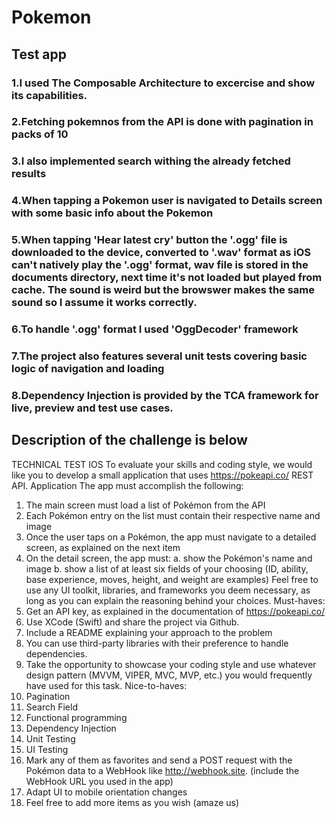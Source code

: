 # Pokemon

## Test app 
### 1.I used The Composable Architecture to excercise and show its capabilities.
### 2.Fetching pokemnos from the API is done with pagination in packs of 10
### 3.I also implemented search withing the already fetched results
### 4.When tapping a Pokemon user is navigated to Details screen with some basic info about the Pokemon
### 5.When tapping 'Hear latest cry' button the '.ogg' file is downloaded to the device, converted to '.wav' format as iOS can't natively play the '.ogg' format, wav file is stored in the documents directory, next time it's not loaded but played from cache. The sound is weird but the browswer makes the same sound so I assume it works correctly.
### 6.To handle '.ogg' format I used 'OggDecoder' framework
### 7.The project also features several unit tests covering basic logic of navigation and loading
### 8.Dependency Injection is provided by the TCA framework for live, preview and test use cases.

## Description of the challenge is below
TECHNICAL TEST IOS
To evaluate your skills and coding style, we would like you to develop a small application that
uses https://pokeapi.co/ REST API.
Application
The app must accomplish the following:
1. The main screen must load a list of Pokémon from the API
2. Each Pokémon entry on the list must contain their respective name and image
3. Once the user taps on a Pokémon, the app must navigate to a detailed screen, as
explained on the next item
4. On the detail screen, the app must:
a. show the Pokémon's name and image
b. show a list of at least six fields of your choosing (ID, ability, base experience,
moves, height, and weight are examples)
Feel free to use any UI toolkit, libraries, and frameworks you deem necessary, as long as
you can explain the reasoning behind your choices.
Must-haves:
1. Get an API key, as explained in the documentation of https://pokeapi.co/
2. Use XCode (Swift) and share the project via Github.
3. Include a README explaining your approach to the problem
4. You can use third-party libraries with their preference to handle dependencies.
5. Take the opportunity to showcase your coding style and use whatever design pattern
(MVVM, VIPER, MVC, MVP, etc.) you would frequently have used for this task.
Nice-to-haves:
1. Pagination
2. Search Field
3. Functional programming
4. Dependency Injection
5. Unit Testing
6. UI Testing
7. Mark any of them as favorites and send a POST request with the Pokémon data to a
WebHook like http://webhook.site. (include the WebHook URL you used in the app)
8. Adapt UI to mobile orientation changes
9. Feel free to add more items as you wish (amaze us)
